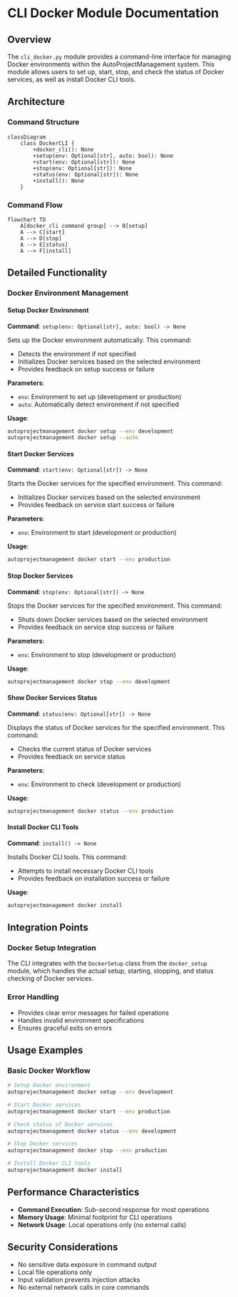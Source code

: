 # CLI Docker Module Documentation

## Overview
The `cli_docker.py` module provides a command-line interface for managing Docker environments within the AutoProjectManagement system. This module allows users to set up, start, stop, and check the status of Docker services, as well as install Docker CLI tools.

## Architecture

### Command Structure
```mermaid
classDiagram
    class DockerCLI {
        +docker_cli(): None
        +setup(env: Optional[str], auto: bool): None
        +start(env: Optional[str]): None
        +stop(env: Optional[str]): None
        +status(env: Optional[str]): None
        +install(): None
    }
```

### Command Flow
```mermaid
flowchart TD
    A[docker_cli command group] --> B[setup]
    A --> C[start]
    A --> D[stop]
    A --> E[status]
    A --> F[install]
```

## Detailed Functionality

### Docker Environment Management

#### Setup Docker Environment
**Command**: `setup(env: Optional[str], auto: bool) -> None`

Sets up the Docker environment automatically. This command:
- Detects the environment if not specified
- Initializes Docker services based on the selected environment
- Provides feedback on setup success or failure

**Parameters**:
- `env`: Environment to set up (development or production)
- `auto`: Automatically detect environment if not specified

**Usage**:
```bash
autoprojectmanagement docker setup --env development
autoprojectmanagement docker setup --auto
```

#### Start Docker Services
**Command**: `start(env: Optional[str]) -> None`

Starts the Docker services for the specified environment. This command:
- Initializes Docker services based on the selected environment
- Provides feedback on service start success or failure

**Parameters**:
- `env`: Environment to start (development or production)

**Usage**:
```bash
autoprojectmanagement docker start --env production
```

#### Stop Docker Services
**Command**: `stop(env: Optional[str]) -> None`

Stops the Docker services for the specified environment. This command:
- Shuts down Docker services based on the selected environment
- Provides feedback on service stop success or failure

**Parameters**:
- `env`: Environment to stop (development or production)

**Usage**:
```bash
autoprojectmanagement docker stop --env development
```

#### Show Docker Services Status
**Command**: `status(env: Optional[str]) -> None`

Displays the status of Docker services for the specified environment. This command:
- Checks the current status of Docker services
- Provides feedback on service status

**Parameters**:
- `env`: Environment to check (development or production)

**Usage**:
```bash
autoprojectmanagement docker status --env production
```

#### Install Docker CLI Tools
**Command**: `install() -> None`

Installs Docker CLI tools. This command:
- Attempts to install necessary Docker CLI tools
- Provides feedback on installation success or failure

**Usage**:
```bash
autoprojectmanagement docker install
```

## Integration Points

### Docker Setup Integration
The CLI integrates with the `DockerSetup` class from the `docker_setup` module, which handles the actual setup, starting, stopping, and status checking of Docker services.

### Error Handling
- Provides clear error messages for failed operations
- Handles invalid environment specifications
- Ensures graceful exits on errors

## Usage Examples

### Basic Docker Workflow
```bash
# Setup Docker environment
autoprojectmanagement docker setup --env development

# Start Docker services
autoprojectmanagement docker start --env production

# Check status of Docker services
autoprojectmanagement docker status --env development

# Stop Docker services
autoprojectmanagement docker stop --env production

# Install Docker CLI tools
autoprojectmanagement docker install
```

## Performance Characteristics

- **Command Execution**: Sub-second response for most operations
- **Memory Usage**: Minimal footprint for CLI operations
- **Network Usage**: Local operations only (no external calls)

## Security Considerations

- No sensitive data exposure in command output
- Local file operations only
- Input validation prevents injection attacks
- No external network calls in core commands
